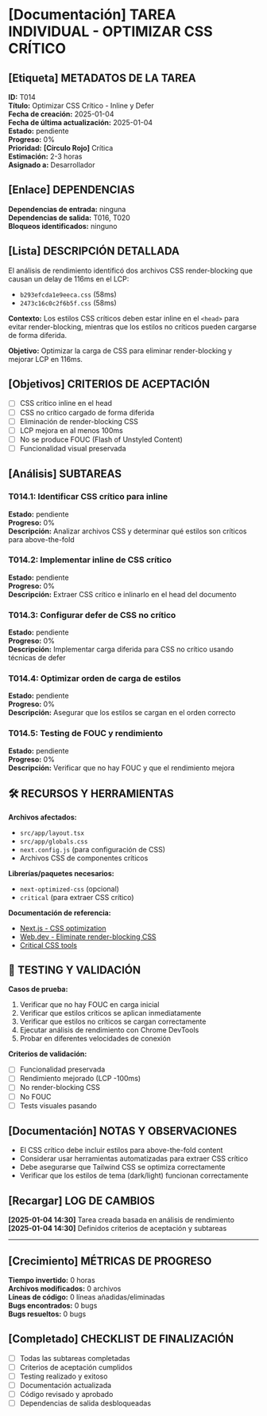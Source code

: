 # **[Documentación]** TAREA INDIVIDUAL - OPTIMIZAR CSS CRÍTICO

## **[Etiqueta]** METADATOS DE LA TAREA

**ID:** T014  
**Título:** Optimizar CSS Crítico - Inline y Defer  
**Fecha de creación:** 2025-01-04  
**Fecha de última actualización:** 2025-01-04  
**Estado:** pendiente  
**Progreso:** 0%  
**Prioridad:** **[Círculo Rojo]** Crítica  
**Estimación:** 2-3 horas  
**Asignado a:** Desarrollador

## **[Enlace]** DEPENDENCIAS

**Dependencias de entrada:** ninguna  
**Dependencias de salida:** T016, T020  
**Bloqueos identificados:** ninguno

## **[Lista]** DESCRIPCIÓN DETALLADA

El análisis de rendimiento identificó dos archivos CSS render-blocking que causan un delay de 116ms en el LCP:

- `b293efcda1e9eeca.css` (58ms)
- `2473c16c0c2f6b5f.css` (58ms)

**Contexto:** Los estilos CSS críticos deben estar inline en el `<head>` para evitar render-blocking, mientras que los estilos no críticos pueden cargarse de forma diferida.

**Objetivo:** Optimizar la carga de CSS para eliminar render-blocking y mejorar LCP en 116ms.

## **[Objetivos]** CRITERIOS DE ACEPTACIÓN

- [ ] CSS crítico inline en el head
- [ ] CSS no crítico cargado de forma diferida
- [ ] Eliminación de render-blocking CSS
- [ ] LCP mejora en al menos 100ms
- [ ] No se produce FOUC (Flash of Unstyled Content)
- [ ] Funcionalidad visual preservada

## **[Análisis]** SUBTAREAS

### T014.1: Identificar CSS crítico para inline

**Estado:** pendiente  
**Progreso:** 0%  
**Descripción:** Analizar archivos CSS y determinar qué estilos son críticos para above-the-fold

### T014.2: Implementar inline de CSS crítico

**Estado:** pendiente  
**Progreso:** 0%  
**Descripción:** Extraer CSS crítico e inlinarlo en el head del documento

### T014.3: Configurar defer de CSS no crítico

**Estado:** pendiente  
**Progreso:** 0%  
**Descripción:** Implementar carga diferida para CSS no crítico usando técnicas de defer

### T014.4: Optimizar orden de carga de estilos

**Estado:** pendiente  
**Progreso:** 0%  
**Descripción:** Asegurar que los estilos se cargan en el orden correcto

### T014.5: Testing de FOUC y rendimiento

**Estado:** pendiente  
**Progreso:** 0%  
**Descripción:** Verificar que no hay FOUC y que el rendimiento mejora

## 🛠️ RECURSOS Y HERRAMIENTAS

**Archivos afectados:**

- `src/app/layout.tsx`
- `src/app/globals.css`
- `next.config.js` (para configuración de CSS)
- Archivos CSS de componentes críticos

**Librerías/paquetes necesarios:**

- `next-optimized-css` (opcional)
- `critical` (para extraer CSS crítico)

**Documentación de referencia:**

- [Next.js - CSS optimization](https://nextjs.org/docs/advanced-features/customizing-postcss-config)
- [Web.dev - Eliminate render-blocking CSS](https://web.dev/render-blocking-resources/)
- [Critical CSS tools](https://github.com/addyosmani/critical)

## 🧪 TESTING Y VALIDACIÓN

**Casos de prueba:**

1. Verificar que no hay FOUC en carga inicial
2. Verificar que estilos críticos se aplican inmediatamente
3. Verificar que estilos no críticos se cargan correctamente
4. Ejecutar análisis de rendimiento con Chrome DevTools
5. Probar en diferentes velocidades de conexión

**Criterios de validación:**

- [ ] Funcionalidad preservada
- [ ] Rendimiento mejorado (LCP -100ms)
- [ ] No render-blocking CSS
- [ ] No FOUC
- [ ] Tests visuales pasando

## **[Documentación]** NOTAS Y OBSERVACIONES

- El CSS crítico debe incluir estilos para above-the-fold content
- Considerar usar herramientas automatizadas para extraer CSS crítico
- Debe asegurarse que Tailwind CSS se optimiza correctamente
- Verificar que los estilos de tema (dark/light) funcionan correctamente

## **[Recargar]** LOG DE CAMBIOS

**[2025-01-04 14:30]** Tarea creada basada en análisis de rendimiento
**[2025-01-04 14:30]** Definidos criterios de aceptación y subtareas

---

## **[Crecimiento]** MÉTRICAS DE PROGRESO

**Tiempo invertido:** 0 horas  
**Archivos modificados:** 0 archivos  
**Líneas de código:** 0 líneas añadidas/eliminadas  
**Bugs encontrados:** 0 bugs  
**Bugs resueltos:** 0 bugs

## **[Completado]** CHECKLIST DE FINALIZACIÓN

- [ ] Todas las subtareas completadas
- [ ] Criterios de aceptación cumplidos
- [ ] Testing realizado y exitoso
- [ ] Documentación actualizada
- [ ] Código revisado y aprobado
- [ ] Dependencias de salida desbloqueadas
